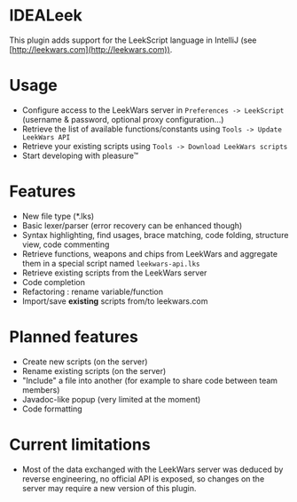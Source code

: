 IDEALeek
==========

This plugin adds support for the LeekScript language in IntelliJ (see [http://leekwars.com](http://leekwars.com)).

Usage
=====

* Configure access to the LeekWars server in `Preferences -> LeekScript` (username & password, optional proxy configuration...)
* Retrieve the list of available functions/constants using `Tools -> Update LeekWars API`
* Retrieve your existing scripts using `Tools -> Download LeekWars scripts`
* Start developing with pleasure™

Features
========

* New file type (*.lks)
* Basic lexer/parser (error recovery can be enhanced though)
* Syntax highlighting, find usages, brace matching, code folding, structure view, code commenting
* Retrieve functions, weapons and chips from LeekWars and aggregate them in a special script named `leekwars-api.lks`
* Retrieve existing scripts from the LeekWars server
* Code completion
* Refactoring : rename variable/function
* Import/save **existing** scripts from/to leekwars.com

Planned features
================
* Create new scripts (on the server)
* Rename existing scripts (on the server)
* "Include" a file into another (for example to share code between team members)
* Javadoc-like popup (very limited at the moment)
* Code formatting

Current limitations
===================

* Most of the data exchanged with the LeekWars server was deduced by reverse engineering, no official API is exposed, so changes on the server may require a new version of this plugin.